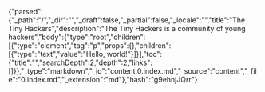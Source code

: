 {"parsed":{"_path":"/","_dir":"","_draft":false,"_partial":false,"_locale":"","title":"The Tiny Hackers","description":"The Tiny Hackers is a community of young hackers","body":{"type":"root","children":[{"type":"element","tag":"p","props":{},"children":[{"type":"text","value":"Hello, world!"}]}],"toc":{"title":"","searchDepth":2,"depth":2,"links":[]}},"_type":"markdown","_id":"content:0.index.md","_source":"content","_file":"0.index.md","_extension":"md"},"hash":"g9ehnjJQrr"}
